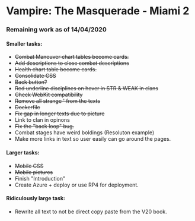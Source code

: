 # Vampire: The Masquerade - Miami 2

### Remaining work as of 14/04/2020
#### Smaller tasks:
- ~~Combat Maneuver chart tables become cards.~~
- ~~Add descriptions to close combat descriptions~~
- ~~Health chart table become cards.~~
- ~~Consolidate CSS~~
- ~~Back button?~~
- ~~Red underline disciplines on hover in STR & WEAK in clans~~
- ~~Check WebKit compatibility~~
- ~~Remove all strange ' from the texts~~
- ~~Dockerfile~~
- ~~Fix gap in longer texts due to picture~~
- Link to clan in opinons
- ~~Fix the "back loop" bug.~~
- Combat stages have weird boldings (Resoluton example)
- Make more links in text so user easily can go around the pages.
#### Larger tasks:
- ~~Mobile CSS~~
- ~~Mobile pictures~~
- Finish "Introduction"
- Create Azure + deploy or use RP4 for deployment.
#### Ridiculously large task:
- Rewrite all text to not be direct copy paste from the V20 book.